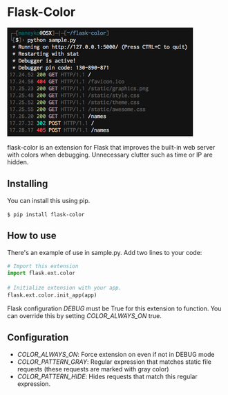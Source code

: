 Flask-Color
===========

![](example.png)

flask-color is an extension for Flask that improves the built-in web server with colors when debugging. Unnecessary clutter such as time or IP are hidden.

Installing
----------

You can install this using pip.

````$ pip install flask-color````

How to use
----------

There's an example of use in sample.py. Add two lines to your code:

```python
# Import this extension
import flask.ext.color

# Initialize extension with your app.
flask.ext.color.init_app(app)
```

Flask configuration *DEBUG* must be True for this extension to function. You can override this by setting *COLOR_ALWAYS_ON* true.

Configuration
-------------

- *COLOR_ALWAYS_ON*: Force extension on even if not in DEBUG mode
- *COLOR_PATTERN_GRAY*: Regular expression that matches static file requests (these requests are marked with gray color)
- *COLOR_PATTERN_HIDE*: Hides requests that match this regular expression.
